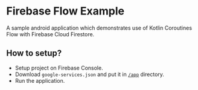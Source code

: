 # Firebase Flow Example
A sample android application which demonstrates use of Kotlin Coroutines Flow with Firebase Cloud Firestore.

## How to setup?
- Setup project on Firebase Console.
- Download `google-services.json` and put it in [`/app`](/app) directory.
- Run the application.

